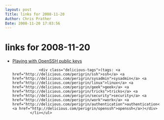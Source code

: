 ```yaml
---
layout: post
Title: links for 2008-11-20  
Author: Chris Prather
Date: 2008-11-20 17:03:56
---
```


# links for 2008-11-20
<ul class="delicious"><li>
                <div class="delicious-link"><a href="http://it.toolbox.com/blogs/unix-sysadmin/playing-with-openssh-public-keys-28377">Playing with OpenSSH public keys</a></div>
                
                <div class="delicious-tags">(tags: <a href="http://delicious.com/perigrin/ssh">ssh</a> <a href="http://delicious.com/perigrin/sysadmin">sysadmin</a> <a href="http://delicious.com/perigrin/linux">linux</a> <a href="http://delicious.com/perigrin/geek">geek</a> <a href="http://delicious.com/perigrin/tricks">tricks</a> <a href="http://delicious.com/perigrin/security">security</a> <a href="http://delicious.com/perigrin/work">work</a> <a href="http://delicious.com/perigrin/authentication">authentication</a> <a href="http://delicious.com/perigrin/openssh">openssh</a>)</div>
            </li></ul>
